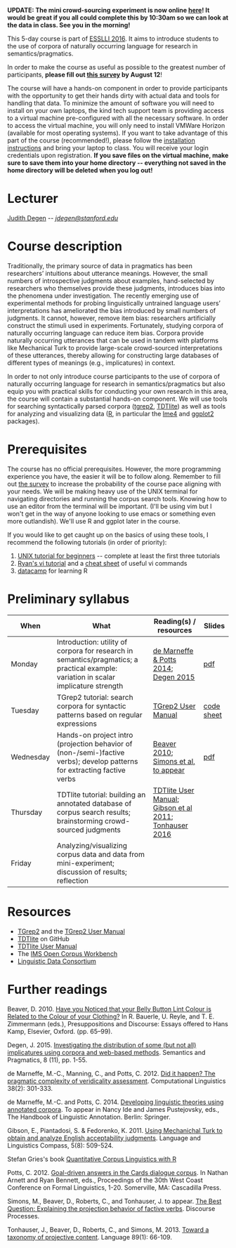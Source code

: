 **UPDATE: The mini crowd-sourcing experiment is now online [here](http://web.stanford.edu/~jdegen/cgi-bin/projection/projection.html)! It would be great if you all could complete this by 10:30am so we can look at the data in class. See you in the morning!**

This 5-day course is part of [ESSLLI 2016](http://esslli2016.unibz.it/). It aims to introduce students to the use of corpora of naturally occurring language for research in semantics/pragmatics.

In order to make the course as useful as possible to the greatest number of participants, **please fill out [this survey](https://docs.google.com/forms/d/e/1FAIpQLSeEFAbBObNEkY4VoCX4Vbj4D-6NwhCMXoyN3GnVhe6Jv4srtg/viewform) by August 12**!

The course will have a hands-on component in order to provide participants with the opportunity to get their hands dirty with actual data and tools for handling that data. To minimize the amount of software you will need to install on your own laptops, the kind tech support team is providing access to a virtual machine pre-configured with all the necessary software. In order to access the virtual machine, you will only need to install VMWare Horizon (available for most operating systems). If you want to take advantage of this part of the course (recommended!), please follow the [installation instructions](https://wiki.inf.unibz.it/public/vdi_labs#your_pcmacandriodioslinux_device) and bring your laptop to class. You will receive your login credentials upon registration. **If you save files on the virtual machine, make sure to save them into your home directory -- everything not saved in the home directory will be deleted when you log out!**

# Lecturer

[Judith Degen](https://sites.google.com/site/judithdegen/) -- *jdegen@stanford.edu*

# Course description

Traditionally, the primary source of data in pragmatics has been researchers’ intuitions about utterance meanings. However, the small numbers of introspective judgments about examples, hand-selected by researchers who themselves provide these judgments, introduces bias into the  phenomena under investigation.  The recently emerging use of experimental methods for probing linguistically untrained  language users’ interpretations has ameliorated the bias introduced by small numbers of judgments. It cannot, however, remove item bias: researchers  artificially construct the stimuli used in experiments. Fortunately, studying corpora of naturally occurring language can reduce item bias. Corpora provide naturally occurring utterances that can be used in tandem with platforms like Mechanical Turk to provide large-scale crowd-sourced interpretations of these utterances, thereby allowing for constructing large databases of different types of meanings (e.g., implicatures) in context. 

In order to not only introduce course participants to the use of corpora of naturally occurring language for research in semantics/pragmatics but also equip you with practical skills for conducting your own research in this area, the course will contain a substantial hands-on component. We will use tools for searching syntactically parsed corpora ([tgrep2](https://tedlab.mit.edu/~dr/Tgrep2/), [TDTlite](https://github.com/thegricean/TDTlite/)) as well as tools for analyzing and visualizing data ([R](https://www.r-project.org/), in particular the [lme4](https://cran.r-project.org/web/packages/lme4/lme4.pdf) and [ggplot2](http://ggplot2.org/) packages). 

# Prerequisites

The course has no official prerequisites. However, the more programming experience you have, the easier it will be to follow along. Remember to fill out [the survey](https://docs.google.com/forms/d/e/1FAIpQLSeEFAbBObNEkY4VoCX4Vbj4D-6NwhCMXoyN3GnVhe6Jv4srtg/viewform) to increase the probability of the course pace aligning with your needs.
We will be making heavy use of the UNIX terminal for navigating directories and running the corpus search tools. Knowing how to use an editor from the terminal will be important. (I'll be using vim but I won't get in the way of anyone looking to use emacs or something even more outlandish). We'll use R and ggplot later in the course.

If you would like to get caught up on the basics of using these tools, I recommend the following tutorials (in order of priority):

1. [UNIX tutorial for beginners](http://www.ee.surrey.ac.uk/Teaching/Unix/) -- complete at least the first three tutorials
2. [Ryan's vi tutorial](http://ryanstutorials.net/linuxtutorial/vi.php) and a [cheat sheet](http://www.lagmonster.org/docs/vi.html) of useful vi commands
3. [datacamp](https://www.datacamp.com/) for learning R

# Preliminary syllabus

When        | What               | Reading(s) / resources | Slides
---------- | ------------------ | ---------------------- | -------
Monday     | Introduction: utility of corpora for research in semantics/pragmatics; a practical example: variation in scalar implicature strength| [de Marneffe & Potts 2014](http://web.stanford.edu/~cgpotts/papers/demarneffe-potts-lingann.pdf); [Degen 2015](http://semprag.org/article/view/sp.8.11) | [pdf](https://github.com/thegricean/esslli2016_corpuspragmatics/blob/master/slides/day1_corpora.pdf)
Tuesday | TGrep2 tutorial: search corpora for syntactic patterns based on regular expressions | [TGrep2 User Manual](https://tedlab.mit.edu/~dr/Tgrep2/tgrep2.pdf) | [code sheet](https://github.com/thegricean/esslli2016_corpuspragmatics/blob/master/code_sheets/tgrep2.md)
Wednesday | Hands-on project intro (projection behavior of (non-/semi-)factive verbs); develop patterns for extracting factive verbs | [Beaver 2010](https://www.researchgate.net/publication/2840852_Have_you_noticed_that_your_Belly_Button_Lint_colour_is_related_to_the_colour_of_your_clothing); [Simons et al, to appear](http://www.cmu.edu/dietrich/philosophy/docs/simons/BestQuestion-Resubmission-FormattedForPosting-6-8-15.pdf) | [pdf](https://github.com/thegricean/esslli2016_corpuspragmatics/blob/master/slides/day234_factives.pdf)
Thursday | TDTlite tutorial: building an annotated database of corpus search results; brainstorming crowd-sourced judgments | [TDTlite User Manual](https://github.com/thegricean/TDTlite/blob/master/docs/tdt_manual.pdf); [Gibson et al 2011](https://github.com/thegricean/esslli2016_corpuspragmatics/blob/master/readings/gibson2011.pdf); [Tonhauser 2016](https://github.com/thegricean/esslli2016_corpuspragmatics/blob/master/readings/tonhauser-salt26.pdf)|
Friday | Analyzing/visualizing corpus data and data from mini-experiment; discussion of results; reflection | |

# Resources

- [TGrep2](https://tedlab.mit.edu/~dr/Tgrep2/) and the [TGrep2 User Manual](https://tedlab.mit.edu/~dr/Tgrep2/tgrep2.pdf)
- [TDTlite](https://github.com/thegricean/TDTlite) on GitHub
- [TDTlite User Manual](https://github.com/thegricean/TDTlite/blob/master/docs/tdt_manual.pdf)
- The [IMS Open Corpus Workbench](http://cwb.sourceforge.net/)
- [Linguistic Data Consortium](https://www.ldc.upenn.edu/language-resources/data)

# Further readings

Beaver, D. 2010. [Have you Noticed that your Belly Button Lint Colour is Related to the Colour of your Clothing?](https://www.researchgate.net/publication/2840852_Have_you_noticed_that_your_Belly_Button_Lint_colour_is_related_to_the_colour_of_your_clothing) In R. Bauerle, U. Reyle, and T. E. Zimmermann (eds.), Presuppositions and Discourse: Essays offered to Hans Kamp, Elsevier, Oxford. (pp. 65–99).

Degen, J. 2015. [Investigating the distribution of some (but not all) implicatures using corpora and web-based methods](http://semprag.org/article/view/sp.8.11). Semantics and Pragmatics, 8 (11), pp. 1-55.

de Marneffe, M.-C., Manning, C., and Potts, C. 2012. [Did it happen? The pragmatic complexity of veridicality assessment](http://aclweb.org/anthology/J/J12/J12-2003.pdf). Computational Linguistics 38(2): 301-333.

de Marneffe, M.-C. and Potts, C. 2014. [Developing linguistic theories using annotated corpora](http://web.stanford.edu/~cgpotts/papers/demarneffe-potts-lingann.pdf). To appear in Nancy Ide and James Pustejovsky, eds., The Handbook of Linguistic Annotation. Berlin: Springer.

Gibson, E., Piantadosi, S. & Fedorenko, K. 2011. [Using Mechanichal Turk to obtain and analyze English acceptability judgments](https://github.com/thegricean/esslli2016_corpuspragmatics/blob/master/readings/gibson2011.pdf). Language and Linguistics Compass, 5(8): 509-524.

Stefan Gries's book [Quantitative Corpus Linguistics with R](https://www.routledge.com/Quantitative-Corpus-Linguistics-with-R-A-Practical-Introduction-2nd-Edition/Gries/p/book/9781138816275)

Potts, C. 2012. [Goal-driven answers in the Cards dialogue corpus](http://www.lingref.com/cpp/wccfl/30/abstract2800.html). In Nathan Arnett and Ryan Bennett, eds., Proceedings of the 30th West Coast Conference on Formal Linguistics, 1-20. Somerville, MA: Cascadilla Press. 

Simons, M., Beaver, D., Roberts, C., and Tonhauser, J. to appear. [The Best Question: Explaining the projection behavior of factive verbs](http://www.cmu.edu/dietrich/philosophy/docs/simons/BestQuestion-Resubmission-FormattedForPosting-6-8-15.pdf). Discourse Processes.

Tonhauser, J., Beaver, D., Roberts, C., and Simons, M. 2013. [Toward a taxonomy of projective content](http://www.ling.ohio-state.edu/~judith/Tonhauser-etal.pdf). Language 89(1): 66-109.